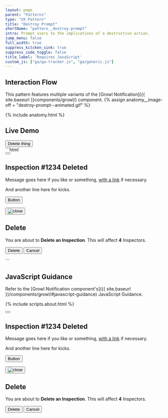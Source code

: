```yaml
---
layout: page
parent: "Patterns"
type: "UX Pattern"
title: "Destroy Prompt"
shortName: "pattern__destroy-prompt"
intro: Prompt users to the implications of a destructive action.
jump_menu: false
full_width: true
suppress_kitcken_sink: true
suppress_code_toggle: false
title_label: 'Requires JavaScript'
custom_js: ["ga/ga-tracker.js", "ga/generic.js"]
---
```


## Interaction Flow

This pattern features multiple variants of the [Growl Notification]({{ site.baseurl }}components/growl/) component.
{% assign anatomy__image-off = "destroy-prompt--animated.gif" %}

{% include anatomy.html %}

## Live Demo

<div class="ds-preview fsa-text-align--center">
  <button class="fsa-btn fsa-btn--secondary fsa-btn--large" data-behavior="growl-show whiteout-show" aria-controls="UNIQUE-ID-9469E21387FAF609" aria-expanded="false" type="button">Delete thing</button>
</div>
```html
<div class="fsa-whiteout" tabindex="-1" id="fsa-whiteout" aria-hidden="true"></div>
<div class="fsa-growl-container">
  <div class="fsa-growl fsa-growl--success" id="UNIQUE-ID-8A386E512C033F57" aria-hidden="true" tabindex="0" role="dialog">
    <div class="fsa-growl__hd">
      <button class="fsa-growl__close" data-behavior="growl-dismiss" type="button" title="Close Notification" aria-label="Close Notification"></button>
      <h2 class="fsa-growl__title">Inspection #1234 Deleted</h2>
    </div>
    <div class="fsa-growl__bd">
      <p>Message goes here if you like or something, <a href="/link.html">with a link</a> if necessary.</p>
      <p>And another line here for kicks.</p>
      <p class="fsa-level">
        <button data-behavior="growl-dismiss" class="fsa-btn fsa-btn--small fsa-btn--secondary" type="button">Button</button>
      </p>
    </div>
  </div>
</div>
<div class="fsa-growl-container fsa-growl-container--centered">
  <div class="fsa-growl fsa-growl--error fsa-growl--centered" id="UNIQUE-ID-9469E21387FAF609" aria-hidden="true" tabindex="0" role="alertdialog">
    <div class="fsa-growl__hd">
      <button class="fsa-growl__close" data-behavior="growl-dismiss whiteout-dismiss" type="button"><img class="fsa-growl__close-icon" src="{{ site.baseurl }}img/close.svg" alt="close"></button>
      <h2 class="fsa-growl__title">Delete</h2>
    </div>
    <div class="fsa-growl__bd">
      <p>You are about to <strong>Delete an Inspection</strong>. This will affect <strong>4</strong> Inspectors.</p>
      <p class="fsa-level">
        <button data-behavior="growl-dismiss whiteout-dismiss growl-show" aria-controls="UNIQUE-ID-8A386E512C033F57" aria-expanded="false" class="fsa-btn fsa-btn--small fsa-btn--tertiary" type="button">Delete</button>
        <button data-behavior="growl-dismiss whiteout-dismiss" class="fsa-btn fsa-btn--small fsa-btn--secondary" type="button">Cancel</button>
      </p>
    </div>
  </div>
</div>
```

## JavaScript Guidance

Refer to the [Growl Notification component's]({{ site.baseurl }}/components/growl/#javascript-guidance) JavaScript Guidance.

{% include scripts.about.html %}

<div class="fsa-whiteout" tabindex="-1" id="fsa-whiteout" aria-hidden="true"></div>
<div class="fsa-growl-container">
  <div class="fsa-growl fsa-growl--success" id="UNIQUE-ID-8A386E512C033F57" aria-hidden="true" tabindex="0" role="dialog">
    <div class="fsa-growl__hd">
      <button class="fsa-growl__close" data-behavior="growl-dismiss" type="button" title="Close Notification" aria-label="Close Notification"></button>
      <h2 class="fsa-growl__title">Inspection #1234 Deleted</h2>
    </div>
    <div class="fsa-growl__bd">
      <p>Message goes here if you like or something, <a href="/link.html">with a link</a> if necessary.</p>
      <p>And another line here for kicks.</p>
      <p class="fsa-level">
        <button data-behavior="growl-dismiss" class="fsa-btn fsa-btn--small fsa-btn--secondary" type="button">Button</button>
      </p>
    </div>
  </div>
</div>
<div class="fsa-growl-container fsa-growl-container--centered">
  <div class="fsa-growl fsa-growl--error fsa-growl--centered" id="UNIQUE-ID-9469E21387FAF609" aria-hidden="true" tabindex="0" role="alertdialog">
    <div class="fsa-growl__hd">
      <button class="fsa-growl__close" data-behavior="growl-dismiss whiteout-dismiss" type="button"><img class="fsa-growl__close-icon" src="{{ site.baseurl }}img/close.svg" alt="close"></button>
      <h2 class="fsa-growl__title">Delete</h2>
    </div>
    <div class="fsa-growl__bd">
      <p>You are about to <strong>Delete an Inspection</strong>. This will affect <strong>4</strong> Inspectors.</p>
      <p class="fsa-level">
        <button data-behavior="growl-dismiss whiteout-dismiss growl-show" aria-controls="UNIQUE-ID-8A386E512C033F57" aria-expanded="false" class="fsa-btn fsa-btn--small fsa-btn--tertiary" type="button">Delete</button>
        <button data-behavior="growl-dismiss whiteout-dismiss" class="fsa-btn fsa-btn--small fsa-btn--secondary" type="button">Cancel</button>
      </p>
    </div>
  </div>
</div>
